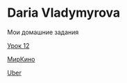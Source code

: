 

# Daria  Vladymyrova
Мои домашние задания

[Урок 12](https://daria221298.github.io/lesson_12/ "моя готовая домашняя работа")

[МирКино](https://daria221298.github.io/kinoostrov/ "Мой первый сайт по видео уроку")

[Uber](https://daria221298.github.io/Uber/ "Сайт по видео уроку")
